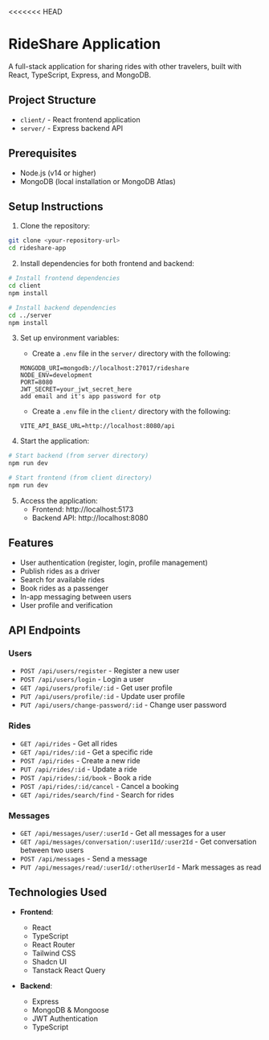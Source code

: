 <<<<<<< HEAD

# RideShare Application

A full-stack application for sharing rides with other travelers, built with React, TypeScript, Express, and MongoDB.

## Project Structure

- `client/` - React frontend application
- `server/` - Express backend API

## Prerequisites

- Node.js (v14 or higher)
- MongoDB (local installation or MongoDB Atlas)

## Setup Instructions

1. Clone the repository:
```bash
git clone <your-repository-url>
cd rideshare-app
```

2. Install dependencies for both frontend and backend:
```bash
# Install frontend dependencies
cd client
npm install

# Install backend dependencies
cd ../server
npm install
```

3. Set up environment variables:
   - Create a `.env` file in the `server/` directory with the following:
   ```
   MONGODB_URI=mongodb://localhost:27017/rideshare
   NODE_ENV=development
   PORT=8080
   JWT_SECRET=your_jwt_secret_here
   add email and it's app password for otp
   ```
   - Create a `.env` file in the `client/` directory with the following:
   ```
   VITE_API_BASE_URL=http://localhost:8080/api
   ```

4. Start the application:
```bash
# Start backend (from server directory)
npm run dev

# Start frontend (from client directory)
npm run dev
```

5. Access the application:
   - Frontend: http://localhost:5173
   - Backend API: http://localhost:8080

## Features

- User authentication (register, login, profile management)
- Publish rides as a driver
- Search for available rides
- Book rides as a passenger
- In-app messaging between users
- User profile and verification

## API Endpoints

### Users
- `POST /api/users/register` - Register a new user
- `POST /api/users/login` - Login a user
- `GET /api/users/profile/:id` - Get user profile
- `PUT /api/users/profile/:id` - Update user profile
- `PUT /api/users/change-password/:id` - Change user password

### Rides
- `GET /api/rides` - Get all rides
- `GET /api/rides/:id` - Get a specific ride
- `POST /api/rides` - Create a new ride
- `PUT /api/rides/:id` - Update a ride
- `POST /api/rides/:id/book` - Book a ride
- `POST /api/rides/:id/cancel` - Cancel a booking
- `GET /api/rides/search/find` - Search for rides

### Messages
- `GET /api/messages/user/:userId` - Get all messages for a user
- `GET /api/messages/conversation/:user1Id/:user2Id` - Get conversation between two users
- `POST /api/messages` - Send a message
- `PUT /api/messages/read/:userId/:otherUserId` - Mark messages as read

## Technologies Used

- **Frontend**:
  - React
  - TypeScript
  - React Router
  - Tailwind CSS
  - Shadcn UI
  - Tanstack React Query

- **Backend**:
  - Express
  - MongoDB & Mongoose
  - JWT Authentication
  - TypeScript

